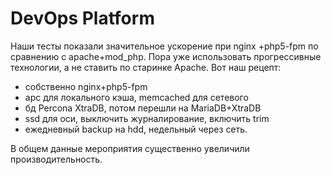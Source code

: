 # DevOps Platform

Наши тесты показали значительное ускорение при nginx +php5-fpm по сравнению с apache+mod_php. Пора уже использовать прогрессивные технологии, а не ставить по старинке Apache. Вот наш рецепт:
* собственно nginx+php5-fpm
* apc для локального кэша, memcached для сетевого
* бд Percona XtraDB, потом перешли на MariaDB+XtraDB
* ssd для оси, выключить журналирование, включить trim
* ежедневный backup на hdd, недельный через сеть.

В общем данные мероприятия существенно увеличили производительность.